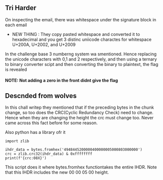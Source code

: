 ## Tri Harder

On inspecting the email, there was whitespace under the signature block in each email

- NEW THING : They copy pasted whitespace and converted it to hexadecimal and you get 3 distinc uniicode charactes for whitespace
  U+200A, U+2002, and U+2009

 In the challenge base 3 numberng system wa smentioned. Hence replacing the unicode characters with 0,1 and 2 respectively, and then using a ternary
   to binary converter scipt and then converting the binary to plaintext, the flag is revealed

#### NOTE: Not adding a zero in the front didnt give the flag

## Descnded from wolves

In this chall writep they mentioned that if the preceding bytes in the chunk change, so too does the CRC(Cyclic Redundancy Check) need to change. Hence when they are changing the height the crc must change too. Never came across this fact before for some reason.

Also python has a library ofr it
```
import zlib

ihdr_data = bytes.fromhex('4948445200000400000005000803000000')
crc = zlib.crc32(ihdr_data) & 0xffffffff
print(f'{crc:08X}')
```
This script does it where bytes.fromhex functiontakes the entire IHDR. Note that this IHDR includes the new 00 00 05 00 height.
